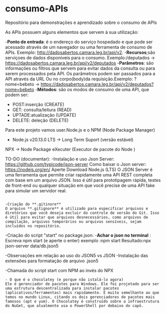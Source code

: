 # consumo-APIs
Repositório para demonstrações e aprendizado sobre o consumo de APIs


As APIs possuem alguns elementos que servem à sua utilização:

-**Ponto de entrada**: é o endereço do serviço hospedado e que pode ser acessado através de um navegador ou uma ferramenta de consumo de APIs. Exemplo: <http://dadosabertos.camara.leg.br/api/v2>.
-**Recursos**;são serviçoes de dados disponiveis para o consumo.
Exemplo:/deputados -> <https://dadosabertos.camara.leg.br/api/v2/deputados>
-**Parâmetros**: são informações ou filtros que servem para evitar dados da consulta ou para serem processados pela API. Os parâmetros podem ser passados para a API através da URL Ou no corpo(body)da requisição.Exemplo: ?nome=bebeto -> <https://dadosabertos.camara.leg.br/api/v2/deputados?nome=bebeto>
-**Métodos**: são os modos de consumo de uma API, que podem ser:
- POST:inserção (CREATE)
- GET: consulta/leitura (READ)
- UPTADE:atualização (UPDATE)
- DELETE: deleção (DELETE)


Para este projeto vamos user.Node.js e o NPM (Node Package Manager)
- Node.js v20.13.0 LTS -> Long Term Suport (versão estável)


NPX -> Node Package eXecuter (Executor de pacote do Node
)



 TO-DO (documentar):
 -Instalação e uso Json Server: <https://github.com/typicode/json-server>
 Como baixar o Json server: <https://nodejs.org/en/> Aperte Download Node.js (LTS)
O JSON Server é uma ferramenta que permite criar rapidamente uma API REST completa com base em um arquivo JSON. Isso é útil para prototipagem rápida, testes de front-end ou qualquer situação em que você precise de uma API fake para simular um servidor real.


~~~~

-Criação do **.gitinore**
O arquivo **.gitignore** é utilizado para especificar arquivos e diretórios que você deseja excluir do controle de versão do Git. Isso é útil para evitar que arquivos desnecessários, como arquivos de compilação, arquivos temporários ou arquivos sensíveis, sejam incluídos no repositório.

~~~~
 -Criação do script "start" no package.json:
 -**Achar o json no terminal** : Escreva npm start (e aperte o enter)
 exemplo :npm start 
 Resultado:npx json-server data/db.json5

 -Observações em relação ao uso do JSON5 vs JSON
 -Instalação das extensões para formatação de arquivo .json5

 -Chamada do script start com NPM ao invés do NPX

 ~~~
- O que é o chocolatey (e porque não istalá-lo agora)
 Ele é gerenciador de pacotes para Windows. Ele foi projetado para ser uma estrutura descentralizada para instalar pacotes (aplicativos/ferramentas) mais rapidamente. É muito semelhante ao que temos no mundo Linux, citando os dois gerenciadores de pacotes mais famosos (apt e yum). O Chocolatey é construído sobre a infraestrutura do NuGet, que atualmente usa o PowerShell por debaixo do capô.